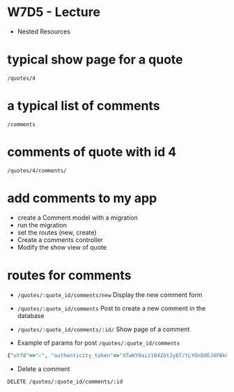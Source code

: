 # W7D5 - Lecture

- Nested Resources

# typical show page for a quote

`/quotes/4`

# a typical list of comments

`/comments`

# comments of quote with id 4

`/quotes/4/comments/`

# add comments to my app

- create a Comment model with a migration
- run the migration
- set the routes (new, create)
- Create a comments controller
- Modify the show view of quote

# routes for comments

- `/quotes/:quote_id/comments/new` Display the new comment form
- `/quotes/:quote_id/comments` Post to create a new comment in the database
- `/quotes/:quote_id/comments/:id/` Show page of a comment

- Example of params for post `/quotes/:quote_id/comments`

```ruby
{"utf8"=>"✓", "authenticity_token"=>"XTwKY8aiz1042GtJy6T/tLYOnDdEJ4FBk0LlOdmGU8CwRP7Dql63iEbdDJh577zSeBveYvyagU3p93EIO7LW1A==", "comment"=>{"content"=>"Super quote"}, "commit"=>"Add comment", "controller"=>"comments", "action"=>"create", "quote_id"=>"4"}
```

- Delete a comment

`DELETE /quotes/:quote_id/comments/:id`
